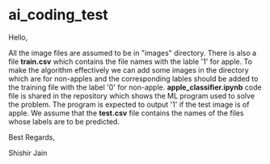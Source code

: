 # ai_coding_test

Hello,

All the image files are assumed to be in "images" directory. There is also a file **train.csv** which contains the file names with the lable '1' for apple. 
To make the algorithm effectively we can add some images in the directory which are for non-apples and the corresponding lables should be added to the training file with the label '0' for non-apple.
**apple_classifier.ipynb** code file is shared in the repository which shows the ML program used to solve the problem.
The program is expected to output '1' if the test image is of apple. We assume that the **test.csv** file contains the names of the files whose labels are to be predicted.


Best Regards,

Shishir Jain
